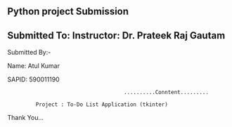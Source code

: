  Python  project Submission
 --------------------------
 Submitted To: 
 Instructor: Dr. Prateek Raj Gautam
 ----------------------------------
 Submitted By:-
 
 Name: Atul Kumar
 
 SAPID: 590011190

                                         ..........Conntent.........

             Project : To-Do List Application (tkinter)


Thank You...
